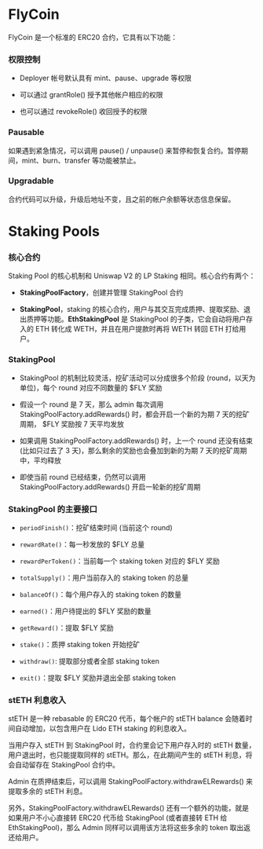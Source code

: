 
# FlyCoin

FlyCoin 是一个标准的 ERC20 合约，它具有以下功能：

### 权限控制

- Deployer 帐号默认具有 mint、pause、upgrade 等权限

- 可以通过 grantRole() 授予其他帐户相应的权限

- 也可以通过 revokeRole() 收回授予的权限

### Pausable

如果遇到紧急情况，可以调用 pause() / unpause() 来暂停和恢复合约。暂停期间，mint、burn、transfer 等功能被禁止。

### Upgradable

合约代码可以升级，升级后地址不变，且之前的帐户余额等状态信息保留。

# Staking Pools

### 核心合约

Staking Pool 的核心机制和 Uniswap V2 的 LP Staking 相同。核心合约有两个：

- **StakingPoolFactory**，创建并管理 StakingPool 合约

- **StakingPool**，staking 的核心合约，用户与其交互完成质押、提取奖励、退出质押等功能。**EthStakingPool** 是 StakingPool 的子类，它会自动将用户存入的 ETH 转化成 WETH，并且在用户提款时再将 WETH 转回 ETH 打给用户。

### StakingPool

- StakingPool 的机制比较灵活，挖矿活动可以分成很多个阶段 (round，以天为单位)，每个 round 对应不同数量的 $FLY 奖励

- 假设一个 round 是 7 天，那么 admin 每次调用 StakingPoolFactory.addRewards() 时，都会开启一个新的为期 7 天的挖矿周期， $FLY 奖励按 7 天平均发放

- 如果调用 StakingPoolFactory.addRewards() 时，上一个 round 还没有结束 (比如只过去了 3 天)，那么剩余的奖励也会叠加到新的为期 7 天的挖矿周期中，平均释放

- 即使当前 round 已经结束，仍然可以调用 StakingPoolFactory.addRewards() 开启一轮新的挖矿周期

### StakingPool 的主要接口

- `periodFinish()`：挖矿结束时间 (当前这个 round)

- `rewardRate()`：每一秒发放的 $FLY 总量

- `rewardPerToken()`：当前每一个 staking token 对应的 $FLY 奖励

- `totalSupply()`：用户当前存入的 staking token 的总量

- `balanceOf()`：每个用户存入的 staking token 的数量

- `earned()`：用户待提出的 $FLY 奖励的数量

- `getReward()`：提取 $FLY 奖励

- `stake()`：质押 staking token 开始挖矿

- `withdraw()`: 提取部分或者全部 staking token

- `exit()`：提取 $FLY 奖励并退出全部 staking token


### stETH 利息收入

stETH 是一种 rebasable 的 ERC20 代币，每个帐户的 stETH balance 会随着时间自动增加，以包含用户在 Lido ETH staking 的利息收入。

当用户存入 stETH 到 StakingPool 时，合约里会记下用户存入时的 stETH 数量，用户退出时，也只能提取同样的 stETH。那么，在此期间产生的 stETH 利息，将会自动留存在 StakingPool 合约中。

Admin 在质押结束后，可以调用 StakingPoolFactory.withdrawELRewards() 来提取多余的 stETH 利息。

另外，StakingPoolFactory.withdrawELRewards() 还有一个额外的功能，就是如果用户不小心直接转 ERC20 代币给 StakingPool (或者直接转 ETH 给 EthStakingPool)，那么 Admin 同样可以调用该方法将这些多余的 token 取出返还给用户。